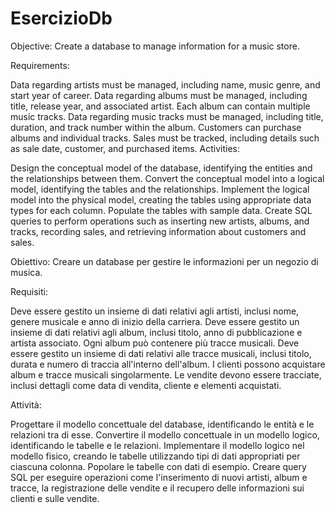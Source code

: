 # EsercizioDb
Objective: Create a database to manage information for a music store.

Requirements:

Data regarding artists must be managed, including name, music genre, and start year of career.
Data regarding albums must be managed, including title, release year, and associated artist.
Each album can contain multiple music tracks.
Data regarding music tracks must be managed, including title, duration, and track number within the album.
Customers can purchase albums and individual tracks.
Sales must be tracked, including details such as sale date, customer, and purchased items.
Activities:

Design the conceptual model of the database, identifying the entities and the relationships between them.
Convert the conceptual model into a logical model, identifying the tables and the relationships.
Implement the logical model into the physical model, creating the tables using appropriate data types for each column.
Populate the tables with sample data.
Create SQL queries to perform operations such as inserting new artists, albums, and tracks, recording sales, and retrieving information about customers and sales.



Obiettivo: Creare un database per gestire le informazioni per un negozio di musica.

Requisiti:

Deve essere gestito un insieme di dati relativi agli artisti, inclusi nome, genere musicale e anno di inizio della carriera.
Deve essere gestito un insieme di dati relativi agli album, inclusi titolo, anno di pubblicazione e artista associato.
Ogni album può contenere più tracce musicali.
Deve essere gestito un insieme di dati relativi alle tracce musicali, inclusi titolo, durata e numero di traccia all'interno dell'album.
I clienti possono acquistare album e tracce musicali singolarmente.
Le vendite devono essere tracciate, inclusi dettagli come data di vendita, cliente e elementi acquistati.

Attività:

Progettare il modello concettuale del database, identificando le entità e le relazioni tra di esse.
Convertire il modello concettuale in un modello logico, identificando le tabelle e le relazioni.
Implementare il modello logico nel modello fisico, creando le tabelle utilizzando tipi di dati appropriati per ciascuna colonna.
Popolare le tabelle con dati di esempio.
Creare query SQL per eseguire operazioni come l'inserimento di nuovi artisti, album e tracce, la registrazione delle vendite e il recupero delle informazioni sui clienti e sulle vendite.
